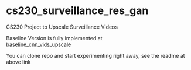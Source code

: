 # cs230_surveillance_res_gan
CS230 Project to Upscale Surveillance Videos

Baseline Version is fully implemented at  
[baseline_cnn_vids_upscale](https://github.com/cyberutkarsh/cs230_surveillance_res_gan/tree/main/baseline_cnn_vids_upscale)

You can clone repo and start experimenting right away, see the readme at above link